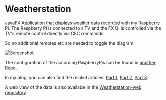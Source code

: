 Weatherstation
==============

JavaFX Application that displays weather data recorded with my Raspberry Pi.
The Raspberry Pi is connected to a TV and the FX UI is controlled via the TV's remote control directly via CEC commands.

So no additional remotes etc are needed to toggle the diagram.

![Screenshot](https://raw.githubusercontent.com/locked-fg/Weatherstation/master/screenshot.png "Screenshot")

The configuration of the according RaspberryPis can be found in [another Repo](https://github.com/locked-fg/raspberry-weatherstation).

In my blog, you can also find the related articles: [Part 1](http://www.locked.de/2014/03/16/my-first-raspberrypi-project-tv-controlled-weatherstation/), [Part 2](http://www.locked.de/2014/03/19/raspberrypi-weatherstation-the-sensor-station-part-ii/), [Part 3](http://www.locked.de/2014/05/30/raspberrypi-weatherstation-the-tv-station-part-iii/).

A web view of the data is also available in the [Weatherstation-web repository](https://github.com/locked-fg/Weatherstation-web).